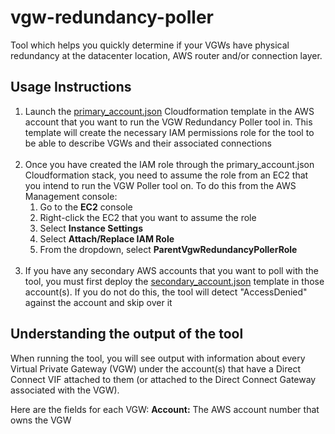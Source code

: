 # vgw-redundancy-poller
Tool which helps you quickly determine if your VGWs have physical redundancy at the datacenter location, AWS router and/or connection layer.

## Usage Instructions
<ol>
<li>Launch the <a href="https://console.aws.amazon.com/cloudformation/home?region=us-east-1#/stacks/new?stackName=ParentAccountVgwRedundancyPollerRole&templateURL=https://s3.amazonaws.com/secure-options/vgw-redundancy-poller/primary_account.json">primary_account.json</a> Cloudformation template in the AWS account that you want to run the VGW Redundancy Poller tool in. This template will create the necessary IAM permissions role for the tool to be able to describe VGWs and their associated connections</li>
 <br>
 <li>Once you have created the IAM role through the primary_account.json Cloudformation stack, you need to assume the role from  an EC2 that you intend to run the VGW Poller tool on. To do this from the AWS Management console:
   <ol> 
     <li>Go to the <strong>EC2</strong> console</li>
     <li>Right-click the EC2 that you want to assume the role</li>
     <li>Select <strong>Instance Settings</strong></li>
     <li>Select <strong>Attach/Replace IAM Role</strong></li>
     <li>From the dropdown, select <strong>ParentVgwRedundancyPollerRole</strong></li>
   </ol>
     <br>
<li>If you have any secondary AWS accounts that you want to poll with the tool, you must first deploy the <a href="https://console.aws.amazon.com/cloudformation/home?region=us-east-1#/stacks/new?stackName=SecondaryAccountVgwRedundancyPollerRole&templateURL=https://s3.amazonaws.com/secure-options/vgw-redundancy-poller/secondary_acct.json">secondary_account.json</a> template in those account(s). If you do not do this, the tool will detect "AccessDenied" against the account and skip over it</li>
</ol>

## Understanding the output of the tool
When running the tool, you will see output with information about every Virtual Private Gateway (VGW) under the account(s) that have a Direct Connect VIF attached to them (or attached to the Direct Connect Gateway associated with the VGW).

Here are the fields for each VGW:
   <strong>Account:</strong>  The AWS account number that owns the VGW
   
